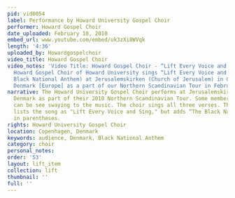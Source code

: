 ```yaml
---
pid: vid0054
label: Performance by Howard University Gospel Choir
performer: Howard Gospel Choir
date_uploaded: February 10, 2010
embed_url: www.youtube.com/embed/uk3zXi8WVqk
length: '4:36'
uploaded_by: Howardgospelchoir
video_title: Howard Gospel Choir
video_notes: 'Video Title: Howard Gospel Choir - “Lift Every Voice and Sing.” The
  Howard Gospel Choir of Howard University sings “Lift Every Voice and Sing” (The
  Black National Anthem) at Jerusalemskirken (Church of Jerusalem) in Copenhagen,
  Denmark [Europe] as a part of our Northern Scandinavian Tour in February 2010.'
narrative: The Howard University Gospel Choir performs at Jerusalemskirken in Copenhagen,
  Denmark as part of their 2010 Northern Scandinavian Tour. Some members of the audience
  can be see swaying to the music. The choir sings all three verses. The video uploader
  lists the song as "Lift Every Voice and Sing," but adds “The Black National Anthem”
  in parentheses.
rights: Howard University Gospel Choir
location: Copenhagen, Denmark
keywords: audience, Denmark, Black National Anthem
category: choir
personal_notes: 
order: '53'
layout: lift_item
collection: lift
thumbnail: ''
full: ''
---
```

